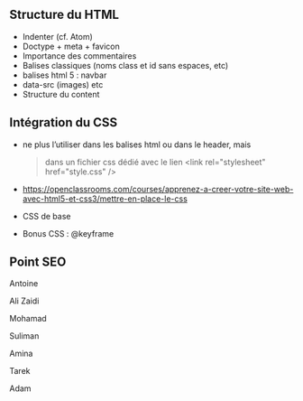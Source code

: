 ## Structure du HTML

-   Indenter (cf. Atom)
-   Doctype + meta + favicon
-   Importance des commentaires
-   Balises classiques (noms class et id sans espaces, etc)
-   balises html 5 : navbar
-   data-src (images) etc
-   Structure du content

## Intégration du CSS

-   ne plus l’utiliser dans les balises html ou dans le header, mais
    > dans un fichier css dédié avec le lien &lt;link rel="stylesheet"
    > href="style.css" /&gt;

-   https://openclassrooms.com/courses/apprenez-a-creer-votre-site-web-avec-html5-et-css3/mettre-en-place-le-css

-   CSS de base

-   Bonus CSS : @keyframe

## Point SEO

Antoine

Ali Zaidi

Mohamad

Suliman

Amina

Tarek

Adam
